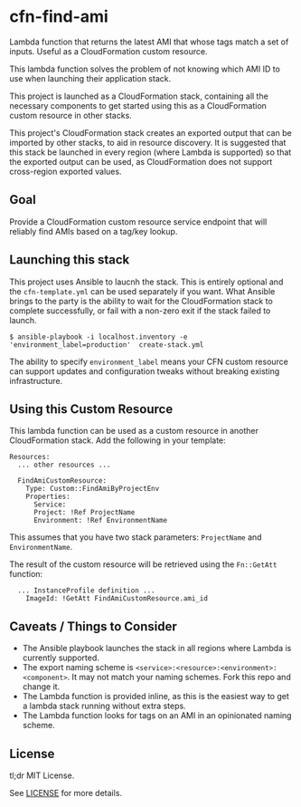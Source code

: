 # cfn-find-ami

Lambda function that returns the latest AMI that whose tags match a set
of inputs.  Useful as a CloudFormation custom resource.

This lambda function solves the problem of not knowing which AMI ID
to use when launching their application stack.

This project is launched as a CloudFormation stack, containing all the
necessary components to get started using this as a CloudFormation
custom resource in other stacks.

This project's CloudFormation stack creates an exported output that can
be imported by other stacks, to aid in resource discovery.  It is
suggested that this stack be launched in every region (where Lambda
is supported) so that the exported output can be used, as CloudFormation
does not support cross-region exported values.

## Goal

Provide a CloudFormation custom resource service endpoint that will
reliably find AMIs based on a tag/key lookup.

## Launching this stack

This project uses Ansible to laucnh the stack.  This is entirely optional
and the `cfn-template.yml` can be used separately if you want.  What
Ansible brings to the party is the ability to wait for the CloudFormation
stack to complete successfully, or fail with a non-zero exit if the stack
failed to launch.

```
$ ansible-playbook -i localhost.inventory -e 'environment_label=production'  create-stack.yml
```

The ability to specify `environment_label` means your CFN custom
resource can support updates and configuration tweaks without breaking
existing infrastructure.

## Using this Custom Resource

This lambda function can be used as a custom resource in another
CloudFormation stack.  Add the following in your template:

```
Resources:
  ... other resources ...

  FindAmiCustomResource:
    Type: Custom::FindAmiByProjectEnv
    Properties:
      Service:
      Project: !Ref ProjectName
      Environment: !Ref EnvironmentName
```

This assumes that you have two stack parameters: `ProjectName` and
`EnvironmentName`.

The result of the custom resource will be retrieved using the `Fn::GetAtt`
function:

```
  ... InstanceProfile definition ...
    ImageId: !GetAtt FindAmiCustomResource.ami_id
```

## Caveats / Things to Consider

* The Ansible playbook launches the stack in all regions where Lambda is
currently supported.
* The export naming scheme is `<service>:<resource>:<environment>:<component>`.  It may not match your naming schemes.  Fork this repo and change it.
* The Lambda function is provided inline, as this is the easiest way to
get a lambda stack running without extra steps.
* The Lambda function looks for tags on an AMI in an opinionated naming
scheme.

## License

tl;dr MIT License.

See [LICENSE](LICENSE) for more details.

